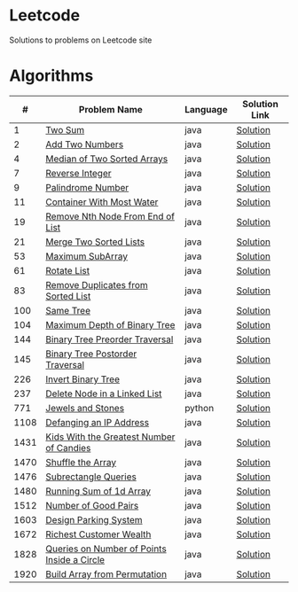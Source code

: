 # Leetcode
Solutions to problems on Leetcode site

# Algorithms

| #    | Problem Name                                                                                                              | Language | Solution Link                                                      |
|------|---------------------------------------------------------------------------------------------------------------------------|----------|--------------------------------------------------------------------|
| 1    | [Two Sum](https://leetcode.com/problems/two-sum/)                                                                         | java     | [Solution](./Algorithms/TwoSum.java)                               |
| 2    | [Add Two Numbers](https://leetcode.com/problems/add-two-numbers/)                                                         | java     | [Solution](./Algorithms/AddTwoNumbers.java)                        |
| 4    | [Median of Two Sorted Arrays](https://leetcode.com/problems/median-of-two-sorted-arrays/)                                 | java     | [Solution](./Algorithms/MedianOfTwoSortedArrays.java)              |
| 7    | [Reverse Integer](https://leetcode.com/problems/reverse-integer/)                                                         | java     | [Solution](./Algorithms/ReverseInteger.java)                       |
| 9    | [Palindrome Number](https://leetcode.com/problems/palindrome-number/)                                                     | java     | [Solution](./Algorithms/PalindromeNumber.java)                     |
| 11   | [Container With Most Water](https://leetcode.com/problems/container-with-most-water/)                                     | java     | [Solution](./Algorithms/ContainerWithMostWater.java)               |
| 19   | [Remove Nth Node From End of List](https://leetcode.com/problems/remove-nth-node-from-end-of-list/)                       | java     | [Solution](./Algorithms/RemoveNthNodeFromEndofList.java)           |
| 21   | [Merge Two Sorted Lists](https://leetcode.com/problems/merge-two-sorted-lists/)                                           | java     | [Solution](./Algorithms/MergeTwoSortedLists.java)                  |
| 53   | [Maximum SubArray](https://leetcode.com/problems/maximum-subarray/description/)                                           | java     | [Solution](./Algorithms/MaxSubArray.java)                          |
| 61   | [Rotate List](https://leetcode.com/problems/rotate-list/)                                                                 | java     | [Solution](./Algorithms/RotateList.java)                           |
| 83   | [Remove Duplicates from Sorted List](https://leetcode.com/problems/remove-duplicates-from-sorted-list/)                   | java     | [Solution](./Algorithms/RemoveDuplicatesfromSortedList.java)       |
| 100  | [Same Tree](https://leetcode.com/problems/same-tree/)                                                                     | java     | [Solution](./Algorithms/SameTree.java)                             |
| 104  | [Maximum Depth of Binary Tree](https://leetcode.com/problems/maximum-depth-of-binary-tree/)                               | java     | [Solution](./Algorithms/MaximumDepthofBinaryTree.java)             |
| 144  | [Binary Tree Preorder Traversal](https://leetcode.com/problems/binary-tree-preorder-traversal/)                           | java     | [Solution](./Algorithms/BinaryTreePreorderTraversal.java)          |
| 145  | [Binary Tree Postorder Traversal](https://leetcode.com/problems/binary-tree-postorder-traversal/)                         | java     | [Solution](./Algorithms/BinaryTreePostorderTraversal.java)         |
| 226 | [Invert Binary Tree](https://leetcode.com/problems/invert-binary-tree/description/) | java | [Solution](./Algorithms/InvertBinaryTree.java)                     |
| 237  | [Delete Node in a Linked List](https://leetcode.com/problems/delete-node-in-a-linked-list/)                               | java     | [Solution](./Algorithms/DeleteNodeinaLinkedList.java)              |
| 771  | [Jewels and Stones](https://leetcode.com/problems/jewels-and-stones/)                                                     | python   | [Solution](./Algorithms/JewelsandStones.py)                        |
| 1108 | [Defanging an IP Address](https://leetcode.com/problems/defanging-an-ip-address/)                                         | java     | [Solution](./Algorithms/DefanginganIPAddress.java)                 |
| 1431 | [Kids With the Greatest Number of Candies](https://leetcode.com/problems/kids-with-the-greatest-number-of-candies/)       | java     | [Solution](./Algorithms/KidsWiththeGreatestNumberofCandies.java)   |
| 1470 | [Shuffle the Array](https://leetcode.com/problems/shuffle-the-array/)                                                     | java     | [Solution](./Algorithms/ShuffletheArray.java)                      |
| 1476 | [Subrectangle Queries](https://leetcode.com/problems/subrectangle-queries/)                                               | java     | [Solution](./Algorithms/SubrectangleQueries.java)                  |
| 1480 | [Running Sum of 1d Array](https://leetcode.com/problems/running-sum-of-1d-array/)                                         | java     | [Solution](./Algorithms/RunningSumof1dArray.java)                  |
| 1512 | [Number of Good Pairs](https://leetcode.com/problems/number-of-good-pairs/)                                               | java     | [Solution](./Algorithms/NumberofGoodPairs.java)                    |
| 1603 | [Design Parking System](https://leetcode.com/problems/design-parking-system/)                                             | java     | [Solution](./Algorithms/DesignParkingSystem.java)                  |
| 1672 | [Richest Customer Wealth](https://leetcode.com/problems/richest-customer-wealth/)                                         | java     | [Solution](./Algorithms/RichestCustomerWealth.java)                |
| 1828 | [Queries on Number of Points Inside a Circle](https://leetcode.com/problems/queries-on-number-of-points-inside-a-circle/) | java     | [Solution](./Algorithms/QueriesonNumberofPointsInsideaCircle.java) |
| 1920 | [Build Array from Permutation](https://leetcode.com/problems/build-array-from-permutation/)                               | java     | [Solution](./Algorithms/BuildArrayfromPermutation.java)            |





